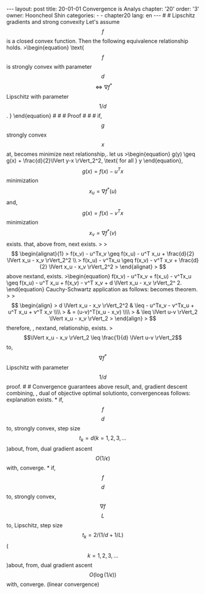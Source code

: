 --- layout: post title: 20-01-01 Convergence is Analys chapter: '20' order: '3' owner: Hooncheol Shin categories: - - chapter20 lang: en --- # # Lipschitz gradients and strong convexity Let's assume $$f$$ is a closed convex function. Then the following equivalence relationship holds. >\begin{equation} \text{$$f$$ is strongly convex with parameter $$d$$ $$\Longleftrightarrow \nabla f^{\ast}$$ Lipschitz with parameter $$1/d$$. } \end{equation} # # # Proof # # # if, $$g$$ strongly convex $$x$$at, becomes minimize next relationship,. let us >\begin{equation} g(y) \geq g(x) + \frac{d}{2}\lVert y-x \rVert_2^2, \text{ for all } y \end{equation}, $$g(x) = f(x) − u^T x$$ minimization$$x_u = \nabla f^{\ast}(u)$$and, $$g(x) = f(x) − v^T x$$ minimization$$x_v = \nabla f^{\ast}(v)$$ exists. that, above from, next exists. > >$$ \begin{alignat}{1} > f(x_v) - u^Tx_v \geq f(x_u) - u^T x_u + \frac{d}{2} \lVert x_u - x_v \rVert_2^2 \\ > f(x_u) - v^Tx_u \geq f(x_v) - v^T x_v + \frac{d}{2} \lVert x_u - x_v \rVert_2^2 > \end{alignat} > $$ above nextand, exists. >\begin{equation} f(x_v) - u^Tx_v + f(x_u) - v^Tx_u \geq f(x_u) - u^T x_u + f(x_v) - v^T x_v + d \lVert x_u - x_v \rVert_2^ 2. \end{equation} Cauchy-Schwartz application as follows: becomes theorem. > >$$ \begin{align} > d \lVert x_u - x_v \rVert_2^2 & \leq - u^Tx_v - v^Tx_u + u^T x_u + v^T x_v \\\\ > & = (u-v)^T(x_u - x_v) \\\\ > & \leq \lVert u-v \rVert_2 \lVert x_u - x_v \rVert_2 > \end{align} > $$ therefore, , nextand, relationship, exists. > $$\lVert x_u - x_v \rVert_2 \leq \frac{1}{d} \lVert u-v \rVert_2$$ to, $$\nabla f^{\ast}$$ Lipschitz with parameter $$1/d$$ proof. # # Convergence guarantees above result, and, gradient descent combining, , dual of objective optimal solutionto, convergenceas follows: explanation exists. * if, $$f$$ $$d$$to, strongly convex, step size $$t_k=d (k=1, 2, 3, \dots$$)about, from, dual gradient ascent $$O(1/\epsilon)$$with, converge. * if, $$f$$ $$d$$to, strongly convex, $$\nabla f$$ $$L$$to, Lipschitz, step size $$t_k=2/(1/d + 1/L)$$ ($$k=1, 2, 3, \dots$$)about, from, dual gradient ascent $$O(\log(1/\epsilon))$$with, converge. (linear convergence)